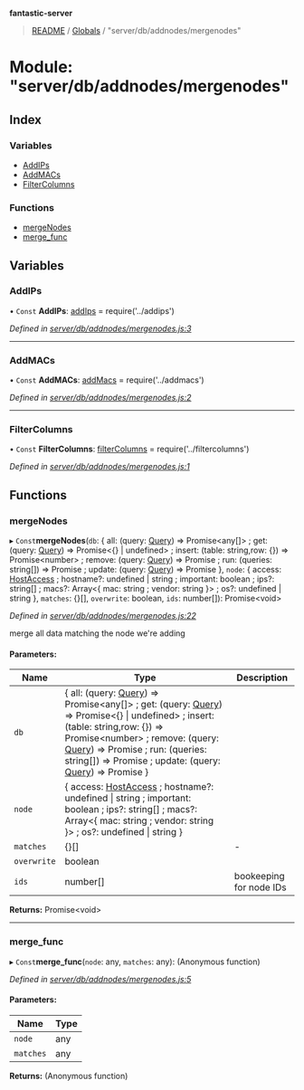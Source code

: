 **fantastic-server**

> [README](../README.md) / [Globals](../globals.md) / "server/db/addnodes/mergenodes"

# Module: "server/db/addnodes/mergenodes"

## Index

### Variables

* [AddIPs](_server_db_addnodes_mergenodes_.md#addips)
* [AddMACs](_server_db_addnodes_mergenodes_.md#addmacs)
* [FilterColumns](_server_db_addnodes_mergenodes_.md#filtercolumns)

### Functions

* [mergeNodes](_server_db_addnodes_mergenodes_.md#mergenodes)
* [merge\_func](_server_db_addnodes_mergenodes_.md#merge_func)

## Variables

### AddIPs

• `Const` **AddIPs**: [addIps](_server_db_addips_.md#addips) = require('../addips')

*Defined in [server/db/addnodes/mergenodes.js:3](https://github.com/besimorhino/project-fantastic/blob/a9b4b41/server/db/addnodes/mergenodes.js#L3)*

___

### AddMACs

• `Const` **AddMACs**: [addMacs](_server_db_addmacs_.md#addmacs) = require('../addmacs')

*Defined in [server/db/addnodes/mergenodes.js:2](https://github.com/besimorhino/project-fantastic/blob/a9b4b41/server/db/addnodes/mergenodes.js#L2)*

___

### FilterColumns

• `Const` **FilterColumns**: [filterColumns](_server_db_filtercolumns_.md#filtercolumns) = require('../filtercolumns')

*Defined in [server/db/addnodes/mergenodes.js:1](https://github.com/besimorhino/project-fantastic/blob/a9b4b41/server/db/addnodes/mergenodes.js#L1)*

## Functions

### mergeNodes

▸ `Const`**mergeNodes**(`db`: { all: (query: [Query](_packages_fantastic_utils_db_types_d_.md#query)) => Promise\<any[]> ; get: (query: [Query](_packages_fantastic_utils_db_types_d_.md#query)) => Promise\<{} \| undefined> ; insert: (table: string,row: {}) => Promise\<number> ; remove: (query: [Query](_packages_fantastic_utils_db_types_d_.md#query)) => Promise ; run: (queries: string[]) => Promise ; update: (query: [Query](_packages_fantastic_utils_db_types_d_.md#query)) => Promise  }, `node`: { access: [HostAccess](_server_db_types_d_.md#hostaccess) ; hostname?: undefined \| string ; important: boolean ; ips?: string[] ; macs?: Array\<{ mac: string ; vendor: string  }> ; os?: undefined \| string  }, `matches`: {}[], `overwrite`: boolean, `ids`: number[]): Promise\<void>

*Defined in [server/db/addnodes/mergenodes.js:22](https://github.com/besimorhino/project-fantastic/blob/a9b4b41/server/db/addnodes/mergenodes.js#L22)*

merge all data matching the node we're adding

#### Parameters:

Name | Type | Description |
------ | ------ | ------ |
`db` | { all: (query: [Query](_packages_fantastic_utils_db_types_d_.md#query)) => Promise\<any[]> ; get: (query: [Query](_packages_fantastic_utils_db_types_d_.md#query)) => Promise\<{} \| undefined> ; insert: (table: string,row: {}) => Promise\<number> ; remove: (query: [Query](_packages_fantastic_utils_db_types_d_.md#query)) => Promise ; run: (queries: string[]) => Promise ; update: (query: [Query](_packages_fantastic_utils_db_types_d_.md#query)) => Promise  } |  |
`node` | { access: [HostAccess](_server_db_types_d_.md#hostaccess) ; hostname?: undefined \| string ; important: boolean ; ips?: string[] ; macs?: Array\<{ mac: string ; vendor: string  }> ; os?: undefined \| string  } |  |
`matches` | {}[] | - |
`overwrite` | boolean |  |
`ids` | number[] | bookeeping for node IDs  |

**Returns:** Promise\<void>

___

### merge\_func

▸ `Const`**merge_func**(`node`: any, `matches`: any): (Anonymous function)

*Defined in [server/db/addnodes/mergenodes.js:5](https://github.com/besimorhino/project-fantastic/blob/a9b4b41/server/db/addnodes/mergenodes.js#L5)*

#### Parameters:

Name | Type |
------ | ------ |
`node` | any |
`matches` | any |

**Returns:** (Anonymous function)
